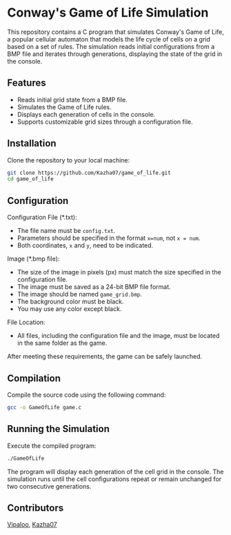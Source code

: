 # Conway's Game of Life Simulation

This repository contains a C program that simulates Conway's Game of Life, a popular cellular automaton that models the life cycle of cells on a grid based on a set of rules. The simulation reads initial configurations from a BMP file and iterates through generations, displaying the state of the grid in the console.

## Features

- Reads initial grid state from a BMP file.
- Simulates the Game of Life rules.
- Displays each generation of cells in the console.
- Supports customizable grid sizes through a configuration file.

## Installation

Clone the repository to your local machine:

```bash
git clone https://github.com/Kazha07/game_of_life.git
cd game_of_life
```

## Configuration

Configuration File (*.txt):
- The file name must be `config.txt`.
- Parameters should be specified in the format `x=num`, not `x = num`.
- Both coordinates, `x` and `y`, need to be indicated.

Image (*.bmp file):
- The size of the image in pixels (px) must match the size specified in the configuration file.
- The image must be saved as a 24-bit BMP file format.
- The image should be named `game_grid.bmp`.
- The background color must be black.
- You may use any color except black.

File Location:
- All files, including the configuration file and the image, must be located in the same folder as the game.

After meeting these requirements, the game can be safely launched.

## Compilation

Compile the source code using the following command:

```bash
gcc -o GameOfLife game.c
```

## Running the Simulation

Execute the compiled program:

```bash
./GameOfLife
```

The program will display each generation of the cell grid in the console. The simulation runs until the cell configurations repeat or remain unchanged for two consecutive generations.

## Contributors

[Vipaloo](https://github.com/Vipaloo), [Kazha07](https://github.com/Kazha07)